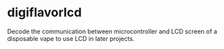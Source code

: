 # digiflavorlcd
Decode the communication between microcontroller and LCD screen of a disposable vape to use LCD in later projects.
